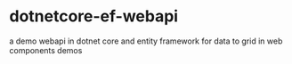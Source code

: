 # dotnetcore-ef-webapi

a demo webapi in dotnet core and entity framework for data to grid in web components demos
